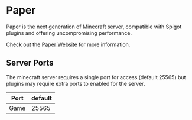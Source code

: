 # Paper

Paper is the next generation of Minecraft server, compatible with Spigot plugins and offering uncompromising performance.

Check out the [Paper Website](https://papermc.io/) for more information.

## Server Ports

The minecraft server requires a single port for access (default 25565) but plugins may require extra ports to enabled for the server.

| Port  | default |
|-------|---------|
| Game  | 25565   |

